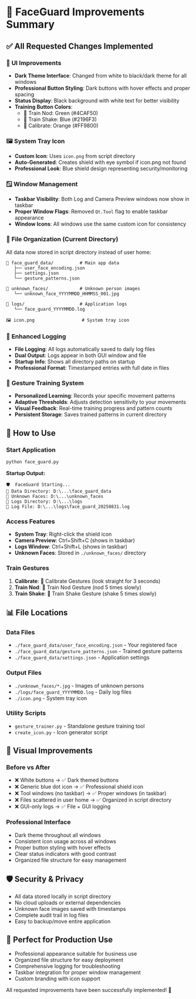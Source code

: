 # 🎉 FaceGuard Improvements Summary

## ✅ **All Requested Changes Implemented**

### 🎨 **UI Improvements**
- **Dark Theme Interface**: Changed from white to black/dark theme for all windows
- **Professional Button Styling**: Dark buttons with hover effects and proper spacing
- **Status Display**: Black background with white text for better visibility
- **Training Button Colors**: 
  - 🎯 Train Nod: Green (#4CAF50)
  - 🎯 Train Shake: Blue (#2196F3) 
  - 🔧 Calibrate: Orange (#FF9800)

### 🖼️ **System Tray Icon**
- **Custom Icon**: Uses `icon.png` from script directory
- **Auto-Generated**: Creates shield with eye symbol if icon.png not found
- **Professional Look**: Blue shield design representing security/monitoring

### 🪟 **Window Management**
- **Taskbar Visibility**: Both Log and Camera Preview windows now show in taskbar
- **Proper Window Flags**: Removed `Qt.Tool` flag to enable taskbar appearance
- **Window Icons**: All windows use the same custom icon for consistency

### 📁 **File Organization (Current Directory)**
All data now stored in script directory instead of user home:

```
📁 face_guard_data/          # Main app data
   ├── user_face_encoding.json
   ├── settings.json
   └── gesture_patterns.json

📁 unknown_faces/            # Unknown person images
   └── unknown_face_YYYYMMDD_HHMMSS_001.jpg

📁 logs/                     # Application logs
   └── face_guard_YYYYMMDD.log

🖼️ icon.png                  # System tray icon
```

### 📝 **Enhanced Logging**
- **File Logging**: All logs automatically saved to daily log files
- **Dual Output**: Logs appear in both GUI window and file
- **Startup Info**: Shows all directory paths on startup
- **Professional Format**: Timestamped entries with full date in files

### 🎯 **Gesture Training System**
- **Personalized Learning**: Records your specific movement patterns
- **Adaptive Thresholds**: Adjusts detection sensitivity to your movements
- **Visual Feedback**: Real-time training progress and pattern counts
- **Persistent Storage**: Saves trained patterns in current directory

## 🚀 **How to Use**

### **Start Application**
```bash
python face_guard.py
```

**Startup Output:**
```
🛡️  FaceGuard Starting...
📁 Data Directory: D:\...\face_guard_data
📁 Unknown Faces: D:\...\unknown_faces  
📁 Logs Directory: D:\...\logs
📄 Log File: D:\...\logs\face_guard_20250831.log
```

### **Access Features**
- **System Tray**: Right-click the shield icon
- **Camera Preview**: Ctrl+Shift+C (shows in taskbar)
- **Logs Window**: Ctrl+Shift+L (shows in taskbar)
- **Unknown Faces**: Stored in `./unknown_faces/` directory

### **Train Gestures**
1. **Calibrate**: 🔧 Calibrate Gestures (look straight for 3 seconds)
2. **Train Nod**: 🎯 Train Nod Gesture (nod 5 times slowly)
3. **Train Shake**: 🎯 Train Shake Gesture (shake 5 times slowly)

## 📊 **File Locations**

### **Data Files**
- `./face_guard_data/user_face_encoding.json` - Your registered face
- `./face_guard_data/gesture_patterns.json` - Trained gesture patterns
- `./face_guard_data/settings.json` - Application settings

### **Output Files**
- `./unknown_faces/*.jpg` - Images of unknown persons
- `./logs/face_guard_YYYYMMDD.log` - Daily log files
- `./icon.png` - System tray icon

### **Utility Scripts**
- `gesture_trainer.py` - Standalone gesture training tool
- `create_icon.py` - Icon generator script

## 🎨 **Visual Improvements**

### **Before vs After**
- ❌ White buttons → ✅ Dark themed buttons
- ❌ Generic blue dot icon → ✅ Professional shield icon
- ❌ Tool windows (no taskbar) → ✅ Proper windows (in taskbar)
- ❌ Files scattered in user home → ✅ Organized in script directory
- ❌ GUI-only logs → ✅ File + GUI logging

### **Professional Interface**
- Dark theme throughout all windows
- Consistent icon usage across all windows
- Proper button styling with hover effects
- Clear status indicators with good contrast
- Organized file structure for easy management

## 🛡️ **Security & Privacy**
- All data stored locally in script directory
- No cloud uploads or external dependencies
- Unknown face images saved with timestamps
- Complete audit trail in log files
- Easy to backup/move entire application

## 🎯 **Perfect for Production Use**
- Professional appearance suitable for business use
- Organized file structure for easy deployment
- Comprehensive logging for troubleshooting
- Taskbar integration for proper window management
- Custom branding with icon support

All requested improvements have been successfully implemented! 🎉